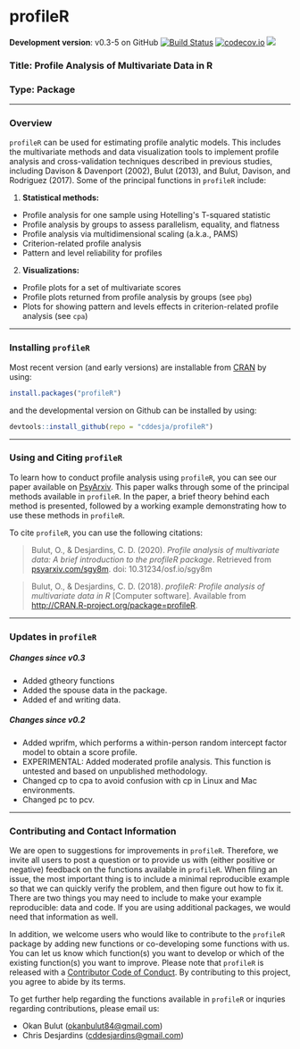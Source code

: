 
# profileR

**Development version**: v0.3-5 on GitHub [![Build Status](https://travis-ci.org/cddesja/profileR.svg?branch=master)](https://travis-ci.org/cddesja/profileR) [![codecov.io](http://codecov.io/github/cddesja/profileR/coverage.svg?branch=master)](http://codecov.io/github/cddesja/profileR?branch=master) 
[![](https://cranlogs.r-pkg.org/badges/profileR)](https://cran.r-project.org/package=profileR)

### Title: Profile Analysis of Multivariate Data in R

### Type: Package

***

### Overview

``profileR`` can be used for estimating profile analytic models. This includes the multivariate methods and data visualization tools to implement profile analysis and cross-validation techniques described in previous studies, including Davison & Davenport (2002), Bulut (2013), and Bulut, Davison, and Rodriguez (2017). Some of the principal functions in ``profileR`` include:

1. **Statistical methods:**
  
  - Profile analysis for one sample using Hotelling's T-squared statistic
  - Profile analysis by groups to assess parallelism, equality, and flatness
  - Profile analysis via multidimensional scaling (a.k.a., PAMS)
  - Criterion-related profile analysis
  - Pattern and level reliability for profiles
  
2. **Visualizations:**
  
  - Profile plots for a set of multivariate scores
  - Profile plots returned from profile analysis by groups (see ``pbg``)
  - Plots for showing pattern and levels effects in criterion-related profile analysis (see ``cpa``)
  

***

### Installing ``profileR``

Most recent version (and early versions) are installable from [CRAN](https://cran.r-project.org/package=profileR) by using:

```R
install.packages("profileR")
```

and the developmental version on Github can be installed by using:

```R
devtools::install_github(repo = "cddesja/profileR")
```

***

### Using and Citing ``profileR``

To learn how to conduct profile analysis using ``profileR``, you can see our paper available on [PsyArxiv](https://psyarxiv.com/sgy8m). This paper walks through some of the principal methods available in ``profileR``. In the paper, a brief theory behind each method is presented, followed by a working example demonstrating how to use these methods in ``profileR``. 

To cite ``profileR``, you can use the following citations:

> Bulut, O., & Desjardins, C. D. (2020). *Profile analysis of multivariate data: A brief introduction to the profileR package*. Retrieved from [psyarxiv.com/sgy8m](https://psyarxiv.com/sgy8m). doi: 10.31234/osf.io/sgy8m

> Bulut, O., & Desjardins, C. D. (2018). *profileR: Profile analysis of multivariate data in R* [Computer software]. Available from <http://CRAN.R-project.org/package=profileR>.

***

### Updates in ``profileR``

##### Changes since v0.3
- Added gtheory functions
- Added the spouse data in the package. 
- Added ef and writing data.

##### Changes since v0.2
- Added wprifm, which performs a within-person random intercept factor model to obtain a score profile.
- EXPERIMENTAL: Added moderated profile analysis. This function is untested and based on unpublished methodology. 
- Changed cp to cpa to avoid confusion with cp in Linux and Mac environments.
- Changed pc to pcv.

***

### Contributing and Contact Information

We are open to suggestions for improvements in ``profileR``. Therefore, we invite all users to post a question or to provide us with (either positive or negative) feedback on the functions available in ``profileR``. When filing an issue, the most important thing is to include a minimal reproducible example so that we can quickly verify the problem, and then figure out how to fix it. There are two things you may need to include to make your example reproducible: data and code. If you are using additional packages, we would need that information as well. 

In addition, we welcome users who would like to contribute to the ``profileR`` package by adding new functions or co-developing some functions with us. You can let us know which function(s) you want to develop or which of the existing function(s) you want to improve. Please note that ``profileR`` is released with a [Contributor Code of Conduct](https://github.com/cddesja/profileR/blob/master/CODE_OF_CONDUCT.md). By contributing to this project, you agree to abide by its terms.


To get further help regarding the functions available in ``profileR`` or inquries regarding contributions, please email us:

  - Okan Bulut (<okanbulut84@gmail.com>)
  - Chris Desjardins (<cddesjardins@gmail.com>)




